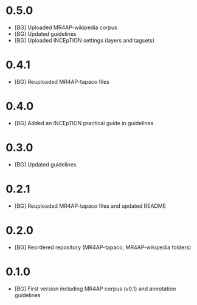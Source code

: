 # 0.5.0
* [BG] Uploaded MR4AP-wikipedia corpus
* [BG] Updated guidelines
* [BG] Uploaded INCEpTION settings (layers and tagsets)

# 0.4.1
* [BG] Reuploaded MR4AP-tapaco files

# 0.4.0
* [BG] Added an INCEpTION practical guide in guidelines

# 0.3.0
* [BG] Updated guidelines

# 0.2.1
* [BG] Reuploaded MR4AP-tapaco files and updated README

# 0.2.0
* [BG] Reordered repository (MR4AP-tapaco, MR4AP-wikipedia folders)

# 0.1.0
* [BG] First version including MR4AP corpus (v0.1) and annotation guidelines